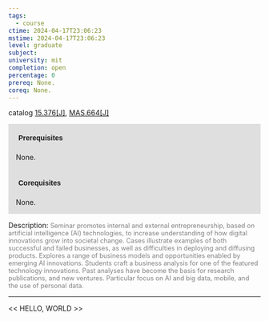 ```yaml
---
tags:
  - course
ctime: 2024-04-17T23:06:23
mstime: 2024-04-17T23:06:23
level: graduate
subject: 
university: mit
completion: open
percentage: 0
prereq: None.
coreq: None.
---
```


catalog [15.376[J]](http://student.mit.edu/catalog/m15b.html#15.376), [MAS.664[J]](http://student.mit.edu/catalog/mMASa.html#MAS.664)

<span style="display: block; padding: 15px; background-color: rgb(100, 100, 100, 0.2);"><font id="m_prereq1118_0" style="display: block; font-family: Arial, sans-serif; font-weight: bold; padding: 5px">Prerequisites</font><br><span id="prereq1118_0">None.</span></span>
<span style="display: block; padding: 15px; background-color: rgb(100, 100, 100, 0.2);"><font id="m_coreq1118_0" style="display: block; font-family: Arial, sans-serif; font-weight: bold; padding: 5px">Corequisites</font><br><span id="coreq1118_0">None.</span></span>

<font style="">Description:</font>
<font style="color: grey; font-size: 0.8rem;">Seminar promotes internal and external entrepreneurship, based on artificial intelligence (AI) technologies, to increase understanding of how digital innovations grow into societal change. Cases illustrate examples of both successful and failed businesses, as well as difficulties in deploying and diffusing products. Explores a range of business models and opportunities enabled by emerging AI innovations. Students craft a business analysis for one of the featured technology innovations. Past analyses have become the basis for research publications, and new ventures. Particular focus on AI and big data, mobile, and the use of personal data.</font>



---

<< HELLO, WORLD >>
